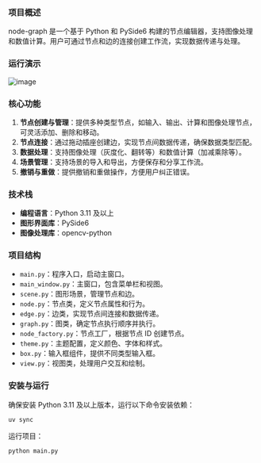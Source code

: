 ### 项目概述
node-graph 是一个基于 Python 和 PySide6 构建的节点编辑器，支持图像处理和数值计算。用户可通过节点和边的连接创建工作流，实现数据传递与处理。
### 运行演示
![image](https://github.com/user-attachments/assets/921a672e-c4ee-42eb-85db-e9460883b145)
### 核心功能
1. **节点创建与管理**：提供多种类型节点，如输入、输出、计算和图像处理节点，可灵活添加、删除和移动。
2. **节点连接**：通过拖动插座创建边，实现节点间数据传递，确保数据类型匹配。
3. **数据处理**：支持图像处理（灰度化、翻转等）和数值计算（加减乘除等）。
4. **场景管理**：支持场景的导入和导出，方便保存和分享工作流。
5. **撤销与重做**：提供撤销和重做操作，方便用户纠正错误。

### 技术栈
- **编程语言**：Python 3.11 及以上
- **图形界面库**：PySide6
- **图像处理库**：opencv-python

### 项目结构
- `main.py`：程序入口，启动主窗口。
- `main_window.py`：主窗口，包含菜单栏和视图。
- `scene.py`：图形场景，管理节点和边。
- `node.py`：节点类，定义节点属性和行为。
- `edge.py`：边类，实现节点间连接和数据传递。
- `graph.py`：图类，确定节点执行顺序并执行。
- `node_factory.py`：节点工厂，根据节点 ID 创建节点。
- `theme.py`：主题配置，定义颜色、字体和样式。
- `box.py`：输入框组件，提供不同类型输入框。
- `view.py`：视图类，处理用户交互和绘制。

### 安装与运行
确保安装 Python 3.11 及以上版本，运行以下命令安装依赖：
```bash
uv sync
```
运行项目：
```bash
python main.py
``` 
